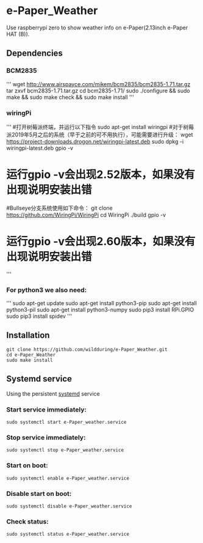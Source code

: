 # e-Paper_Weather
Use raspberrypi zero to show weather info on e-Paper(2.13inch e-Paper HAT (B)).
## Dependencies
### BCM2835
'''
wget http://www.airspayce.com/mikem/bcm2835/bcm2835-1.71.tar.gz
tar zxvf bcm2835-1.71.tar.gz
cd bcm2835-1.71/
sudo ./configure && sudo make && sudo make check && sudo make install
'''
### wiringPi
'''
#打开树莓派终端，并运行以下指令
sudo apt-get install wiringpi
#对于树莓派2019年5月之后的系统（早于之前的可不用执行），可能需要进行升级：
wget https://project-downloads.drogon.net/wiringpi-latest.deb
sudo dpkg -i wiringpi-latest.deb
gpio -v
# 运行gpio -v会出现2.52版本，如果没有出现说明安装出错

#Bullseye分支系统使用如下命令：
git clone https://github.com/WiringPi/WiringPi
cd WiringPi
./build
gpio -v
# 运行gpio -v会出现2.60版本，如果没有出现说明安装出错
'''
### For python3 we also need:
'''
sudo apt-get update
sudo apt-get install python3-pip
sudo apt-get install python3-pil
sudo apt-get install python3-numpy
sudo pip3 install RPi.GPIO
sudo pip3 install spidev
'''
## Installation
```
git clone https://github.com/wildduring/e-Paper_Weather.git
cd e-Paper_Weather
sudo make install
```
## Systemd service
Using the persistent [systemd](https://wiki.archlinux.org/title/systemd#Basic_systemctl_usage) service
### Start service immediately:
    sudo systemctl start e-Paper_weather.service
### Stop service immediately:
    sudo systemctl stop e-Paper_weather.service
### Start on boot:
    sudo systemctl enable e-Paper_weather.service
### Disable start on boot:
    sudo systemctl disable e-Paper_weather.service
### Check status:
    sudo systemctl status e-Paper_weather.service